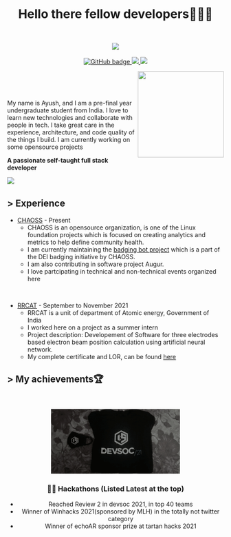 <h1 align='center'>
  Hello there fellow developers👨🏻‍💻
</h1>

<!-- <img align='right' src="https://media.giphy.com/media/M9gbBd9nbDrOTu1Mqx/giphy.gif" width="230"> -->

<br>
<p align="center">
  <a href="https://github.com/DenverCoder1/readme-typing-svg"><img src="https://readme-typing-svg.herokuapp.com?center=true&lines=My+name+is+Ayush!;I+am+a+Full+stack+web+developer;Contributing+to+opensource"></a>
</p>

<p align="center">
  <a href="https://github.com/ayushtamra">
    <img src="https://img.shields.io/badge/GitHub-100000?style=for-the-badge&logo=github&logoColor=white" alt="GitHub badge" />
  </a>
  <a href="http://twitter.com/ayush_tamra">
    <img src="https://img.shields.io/badge/Twitter-1DA1F2?style=for-the-badge&logo=twitter&logoColor=white" />
  </a>
  <a href="https://www.linkedin.com/in/ayush-tamra-1058531b2/">
    <img src="https://img.shields.io/badge/LinkedIn-0077B5?style=for-the-badge&logo=linkedin&logoColor=white" />
  </a>
</p>



<img align='right' src="https://user-images.githubusercontent.com/39908472/147855320-9b7143fc-d931-4810-b16f-174cd761f993.png" height="200" width="200">
<br />
<br />
<br />


<p>My name is Ayush, and I am a pre-final year undergraduate student from India. I love to learn new technologies and collaborate with people in tech. I take great care in the experience, architecture, and code quality of the things I build. I am currently working on some opensource projects</p>

<b>A passionate self-taught full stack developer</b>



<a href="https://github.com/404"><img src="https://user-images.githubusercontent.com/73097560/115834477-dbab4500-a447-11eb-908a-139a6edaec5c.gif"></a>

<!-- <h2 align="center">Download My resume</h2>
<p align="center">
    <a href="Ayush Tamra Resume.pdf" download="Ayush Tamra Resume">
        <img src="https://img.shields.io/badge/Ayush's-Resume-brightgreen"/>
    </a>
</p> -->

## > Experience 
 - [CHAOSS](https://chaoss.community/) - Present
    - CHAOSS is an opensource organization, is one of the Linux foundation projects which is focused on creating
analytics and metrics to help define community health.
    - I am currently maintaining the [badging bot project](https://github.com/badging/badging-bot) which is a part of the DEI badging initiative by CHAOSS.
    - I am also contributing in software project Augur.
    - I love partcipating in technical and non-technical events organized here

<br>

 - [RRCAT](https://www.rrcat.gov.in/index_eng.html) - September to November 2021
    - RRCAT is a unit of department of Atomic energy, Government of India
    - I worked here on a project as a summer intern
    - Project description: Developement of Software for three electrodes based electron beam position calculation using artificial neural network.
    - My complete certificate and LOR, can be found [here](https://drive.google.com/drive/folders/1I6FldO3LAu-j8NcM8VPc0DgVJnPVRzA3?usp=sharing)

<!-- <h2 align="center">My Github stats</h2> -->

<!-- <p>
    <img src="https://github-readme-stats.vercel.app/api?username=ayushtamra&include_all_commits=true&count_private=true&show_icons=true&line_height=20&title_color=7A7ADB&icon_color=2234AE&text_color=D3D3D3&bg_color=0,000000,130F40" alt="Ayush Tamra's Github Stats"/>
   <img src="https://github-readme-stats.vercel.app/api?username=ayushtamra&line_height=20&show_icons=true&theme=default" alt="Ayush Tamra's Github Stats" height="165" width="480"/>
   <img src="https://github-readme-stats.vercel.app/api/top-langs/?username=ayushtamra&layout=compact" alt="Ayush Tamra's Github Stats" height="162" width="350"/>
</p> -->

<!-- <p align="right">
    <img src="https://github-readme-stats.vercel.app/api/top-langs/?username=anuraghazra&layout=compact" alt="Ayush Tamra's Github Stats"/>
</p>

<p align="center">
  <img src="https://github-readme-stats.vercel.app/api/top-langs/?username=ayushtamra" alt="Smiley face">
</p> -->


<!-- <h2 align="center">My Devpost achievments</h2>

<p>
  <img src="https://idemoed.vercel.app/api/wall?events=winhacks-2021&type=png"/><br>
  <a href="">Winhacks2021</a>

  <img src="https://idemoed.vercel.app/api/wall?events=winhacks-2021&type=png"/><br>
  <a href="">Winhacks2021</a>
</p> -->




<!-- <h2 align="center">🏆 My achievments</h2> -->
## > My achievements🏆
<br>
<p align="center">
  <img src="swags.gif" height="150" width="300">
</p>
<h3 align="center">👨‍💻 Hackathons (Listed Latest at the top)</h3>
  <ul align="center">
    <li>Reached Review 2 in devsoc 2021, in top 40 teams</li>
    <li>Winner of Winhacks 2021(sponsored by MLH) in the totally not twitter category </li>
    <li>Winner of echoAR sponsor prize at tartan hacks 2021</li>
  </ul>

<br>



<!-- <h2 align="center"> ⚡ Fun fact </h2>
    
<h3 align="center"> Everyone is a newbie. So don't worry just keep patience and keep hustling</h3> -->


<!--START_SECTION:activity-->